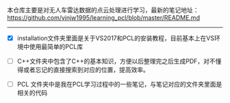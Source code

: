 本仓库主要是对无人车雷达数据的点云处理进行学习，最新的笔记地址：https://github.com/yinjw1995/learning_pcl/blob/master/README.md

---

- [x] installation文件夹里面是关于VS2017和PCL的安装教程，目前基本上在VS环境中使用最简单的PCL库
- [ ] C++文件夹中包含了C++的基本知识，方便以后整理完之后生成PDF，对不懂得或者忘记的直接搜索到对应的位置，提高效率。
- [ ] PCL 文件夹中是我在PCL学习过程中的一些笔记，与笔记对应的文件夹里面是相关的代码

